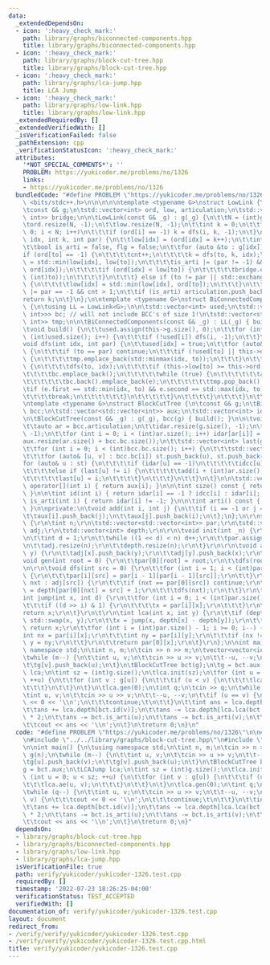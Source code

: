 ```yaml
---
data:
  _extendedDependsOn:
  - icon: ':heavy_check_mark:'
    path: library/graphs/biconnected-components.hpp
    title: library/graphs/biconnected-components.hpp
  - icon: ':heavy_check_mark:'
    path: library/graphs/block-cut-tree.hpp
    title: library/graphs/block-cut-tree.hpp
  - icon: ':heavy_check_mark:'
    path: library/graphs/lca-jump.hpp
    title: LCA Jump
  - icon: ':heavy_check_mark:'
    path: library/graphs/low-link.hpp
    title: library/graphs/low-link.hpp
  _extendedRequiredBy: []
  _extendedVerifiedWith: []
  _isVerificationFailed: false
  _pathExtension: cpp
  _verificationStatusIcon: ':heavy_check_mark:'
  attributes:
    '*NOT_SPECIAL_COMMENTS*': ''
    PROBLEM: https://yukicoder.me/problems/no/1326
    links:
    - https://yukicoder.me/problems/no/1326
  bundledCode: "#define PROBLEM \"https://yukicoder.me/problems/no/1326\"\n\n#include\
    \ <bits/stdc++.h>\n\n\n\n\ntemplate <typename G>\nstruct LowLink {\n\tint N;\n\
    \tconst G& g;\n\tstd::vector<int> ord, low, articulation;\n\tstd::vector<std::pair<int,\
    \ int>> bridge;\n\n\tLowLink(const G& _g) : g(_g) {\n\t\tN = (int)g.size();\n\t\
    \tord.resize(N, -1);\n\t\tlow.resize(N, -1);\n\t\tint k = 0;\n\t\tfor (int i =\
    \ 0; i < N; i++)\n\t\t\tif (ord[i] == -1) k = dfs(i, k, -1);\n\t}\n\n\tint dfs(int\
    \ idx, int k, int par) {\n\t\tlow[idx] = (ord[idx] = k++);\n\t\tint cnt = 0;\n\
    \t\tbool is_arti = false, flg = false;\n\t\tfor (auto &to : g[idx]) {\n\t\t\t\
    if (ord[to] == -1) {\n\t\t\t\tcnt++;\n\t\t\t\tk = dfs(to, k, idx);\n\t\t\t\tlow[idx]\
    \ = std::min(low[idx], low[to]);\n\t\t\t\tis_arti |= (par != -1) && (low[to] >=\
    \ ord[idx]);\n\t\t\t\tif (ord[idx] < low[to]) {\n\t\t\t\t\tbridge.emplace_back(std::minmax(idx,\
    \ (int)to));\n\t\t\t\t}\n\t\t\t} else if (to != par || std::exchange(flg, true))\
    \ {\n\t\t\t\tlow[idx] = std::min(low[idx], ord[to]);\n\t\t\t}\n\t\t}\n\t\tis_arti\
    \ |= par == -1 && cnt > 1;\n\t\tif (is_arti) articulation.push_back(idx);\n\t\t\
    return k;\n\t}\n};\n\ntemplate <typename G>\nstruct BiConnectedComponents : LowLink<G>\
    \ {\n\tusing LL = LowLink<G>;\n\n\tstd::vector<int> used;\n\tstd::vector<std::vector<std::pair<int,\
    \ int>>> bc; // will not include BCC's of size 1!\n\tstd::vector<std::pair<int,\
    \ int>> tmp;\n\n\tBiConnectedComponents(const G& _g) : LL(_g) { build(); }\n\n\
    \tvoid build() {\n\t\tused.assign(this->g.size(), 0);\n\t\tfor (int i = 0; i <\
    \ (int)used.size(); i++) {\n\t\t\tif (!used[i]) dfs(i, -1);\n\t\t}\n\t}\n\n\t\
    void dfs(int idx, int par) {\n\t\tused[idx] = true;\n\t\tfor (auto& to : this->g[idx])\
    \ {\n\t\t\tif (to == par) continue;\n\t\t\tif (!used[to] || this->ord[to] < this->ord[idx])\
    \ {\n\t\t\t\ttmp.emplace_back(std::minmax(idx, to));\n\t\t\t}\n\t\t\tif (!used[to])\
    \ {\n\t\t\t\tdfs(to, idx);\n\t\t\t\tif (this->low[to] >= this->ord[idx]) {\n\t\
    \t\t\t\tbc.emplace_back();\n\t\t\t\t\twhile (true) {\n\t\t\t\t\t\tauto e = tmp.back();\n\
    \t\t\t\t\t\tbc.back().emplace_back(e);\n\t\t\t\t\t\ttmp.pop_back();\n\t\t\t\t\t\
    \tif (e.first == std::min(idx, to) && e.second == std::max(idx, to)) {\n\t\t\t\
    \t\t\t\tbreak;\n\t\t\t\t\t\t}\n\t\t\t\t\t}\n\t\t\t\t}\n\t\t\t}\n\t\t}\n\t}\n};\n\
    \ntemplate <typename G>\nstruct BlockCutTree {\n\tconst G& g;\n\tBiConnectedComponents<G>\
    \ bcc;\n\tstd::vector<std::vector<int>> aux;\n\tstd::vector<int> idar, idcc;\n\
    \n\tBlockCutTree(const G& _g) : g(_g), bcc(g) { build(); }\n\n\tvoid build() {\n\
    \t\tauto ar = bcc.articulation;\n\t\tidar.resize(g.size(), -1);\n\t\tidcc.resize(g.size(),\
    \ -1);\n\t\tfor (int i = 0; i < (int)ar.size(); i++) idar[ar[i]] = i;\n\n\t\t\
    aux.resize(ar.size() + bcc.bc.size());\n\t\tstd::vector<int> last(g.size(), -1);\n\
    \t\tfor (int i = 0; i < (int)bcc.bc.size(); i++) {\n\t\t\tstd::vector<int> st;\n\
    \t\t\tfor (auto& [u, v] : bcc.bc[i]) st.push_back(u), st.push_back(v);\n\t\t\t\
    for (auto& u : st) {\n\t\t\t\tif (idar[u] == -1)\n\t\t\t\t\tidcc[u] = i + (int)ar.size();\n\
    \t\t\t\telse if (last[u] != i) {\n\t\t\t\t\tadd(i + (int)ar.size(), idar[u]);\n\
    \t\t\t\t\tlast[u] = i;\n\t\t\t\t}\n\t\t\t}\n\t\t}\n\t}\n\n\tstd::vector<int>&\
    \ operator[](int i) { return aux[i]; }\n\n\tint size() const { return (int)aux.size();\
    \ }\n\n\tint id(int i) { return idar[i] == -1 ? idcc[i] : idar[i]; }\n\n\tbool\
    \ is_arti(int i) { return idar[i] != -1; }\n\n\tint arti() const { return bcc.articulation.size();\
    \ }\n\nprivate:\n\tvoid add(int i, int j) {\n\t\tif (i == -1 or j == -1) return;\n\
    \t\taux[i].push_back(j);\n\t\taux[j].push_back(i);\n\t};\n};\n\r\nstruct LCAJump\
    \ {\r\n\tint n;\r\n\tstd::vector<std::vector<int>> par;\r\n\tstd::vector<std::vector<int>>\
    \ adj;\r\n\tstd::vector<int> depth;\r\n\r\n\tvoid init(int _n) {\r\n\t\tn = _n;\r\
    \n\t\tint d = 1;\r\n\t\twhile ((1 << d) < n) d++;\r\n\t\tpar.assign(d, std::vector<int>(n));\r\
    \n\t\tadj.resize(n);\r\n\t\tdepth.resize(n);\r\n\t}\r\n\r\n\tvoid ae(int x, int\
    \ y) {\r\n\t\tadj[x].push_back(y);\r\n\t\tadj[y].push_back(x);\r\n\t}\r\n\r\n\t\
    void gen(int root = 0) {\r\n\t\tpar[0][root] = root;\r\n\t\tdfs(root);\r\n\t}\r\
    \n\r\n\tvoid dfs(int src = 0) {\r\n\t\tfor (int i = 1; i < (int)par.size(); i++)\
    \ {\r\n\t\t\tpar[i][src] = par[i - 1][par[i - 1][src]];\r\n\t\t}\r\n\t\tfor (int\
    \ nxt : adj[src]) {\r\n\t\t\tif (nxt == par[0][src]) continue;\r\n\t\t\tdepth[nxt]\
    \ = depth[par[0][nxt] = src] + 1;\r\n\t\t\tdfs(nxt);\r\n\t\t}\r\n\t}\r\n\r\n\t\
    int jump(int x, int d) {\r\n\t\tfor (int i = 0; i < (int)par.size(); i++) {\r\n\
    \t\t\tif ((d >> i) & 1) {\r\n\t\t\t\tx = par[i][x];\r\n\t\t\t}\r\n\t\t}\r\n\t\t\
    return x;\r\n\t}\r\n\t\r\n\tint lca(int x, int y) {\r\n\t\tif (depth[x] < depth[y])\
    \ std::swap(x, y);\r\n\t\tx = jump(x, depth[x] - depth[y]);\r\n\t\tif (x == y)\
    \ return x;\r\n\t\tfor (int i = (int)par.size() - 1; i >= 0; i--) {\r\n\t\t\t\
    int nx = par[i][x];\r\n\t\t\tint ny = par[i][y];\r\n\t\t\tif (nx != ny) x = nx,\
    \ y = ny;\r\n\t\t}\r\n\t\treturn par[0][x];\r\n\t}\r\n};\n\nint main() {\n\tusing\
    \ namespace std;\n\tint n, m;\n\tcin >> n >> m;\n\tvector<vector<int>> g(n);\n\
    \twhile (m--) {\n\t\tint u, v;\n\t\tcin >> u >> v;\n\t\t--u, --v;\n\t\tg[u].push_back(v);\n\
    \t\tg[v].push_back(u);\n\t}\n\tBlockCutTree bct(g);\n\tg = bct.aux;\n\tLCAJump\
    \ lca;\n\tint sz = (int)g.size();\n\tlca.init(sz);\n\tfor (int u = 0; u < sz;\
    \ ++u) {\n\t\tfor (int v : g[u]) {\n\t\t\tif (u < v) {\n\t\t\t\tlca.ae(u, v);\n\
    \t\t\t}\n\t\t}\n\t}\n\tlca.gen(0);\n\tint q;\n\tcin >> q;\n\twhile (q--) {\n\t\
    \tint u, v;\n\t\tcin >> u >> v;\n\t\t--u, --v;\n\t\tif (u == v) {\n\t\t\tcout\
    \ << 0 << '\\n';\n\t\t\tcontinue;\t\n\t\t}\n\t\tint ans = lca.depth[bct.id(u)];\n\
    \t\tans += lca.depth[bct.id(v)];\n\t\tans -= lca.depth[lca.lca(bct.id(u), bct.id(v))]\
    \ * 2;\n\t\tans -= bct.is_arti(u);\n\t\tans -= bct.is_arti(v);\n\t\tans /= 2;\n\
    \t\tcout << ans << '\\n';\n\t}\n\treturn 0;\n}\n"
  code: "#define PROBLEM \"https://yukicoder.me/problems/no/1326\"\n\n#include <bits/stdc++.h>\n\
    \n#include \"../../library/graphs/block-cut-tree.hpp\"\n#include \"../../library/graphs/lca-jump.hpp\"\
    \n\nint main() {\n\tusing namespace std;\n\tint n, m;\n\tcin >> n >> m;\n\tvector<vector<int>>\
    \ g(n);\n\twhile (m--) {\n\t\tint u, v;\n\t\tcin >> u >> v;\n\t\t--u, --v;\n\t\
    \tg[u].push_back(v);\n\t\tg[v].push_back(u);\n\t}\n\tBlockCutTree bct(g);\n\t\
    g = bct.aux;\n\tLCAJump lca;\n\tint sz = (int)g.size();\n\tlca.init(sz);\n\tfor\
    \ (int u = 0; u < sz; ++u) {\n\t\tfor (int v : g[u]) {\n\t\t\tif (u < v) {\n\t\
    \t\t\tlca.ae(u, v);\n\t\t\t}\n\t\t}\n\t}\n\tlca.gen(0);\n\tint q;\n\tcin >> q;\n\
    \twhile (q--) {\n\t\tint u, v;\n\t\tcin >> u >> v;\n\t\t--u, --v;\n\t\tif (u ==\
    \ v) {\n\t\t\tcout << 0 << '\\n';\n\t\t\tcontinue;\t\n\t\t}\n\t\tint ans = lca.depth[bct.id(u)];\n\
    \t\tans += lca.depth[bct.id(v)];\n\t\tans -= lca.depth[lca.lca(bct.id(u), bct.id(v))]\
    \ * 2;\n\t\tans -= bct.is_arti(u);\n\t\tans -= bct.is_arti(v);\n\t\tans /= 2;\n\
    \t\tcout << ans << '\\n';\n\t}\n\treturn 0;\n}"
  dependsOn:
  - library/graphs/block-cut-tree.hpp
  - library/graphs/biconnected-components.hpp
  - library/graphs/low-link.hpp
  - library/graphs/lca-jump.hpp
  isVerificationFile: true
  path: verify/yukicoder/yukicoder-1326.test.cpp
  requiredBy: []
  timestamp: '2022-07-23 18:26:25-04:00'
  verificationStatus: TEST_ACCEPTED
  verifiedWith: []
documentation_of: verify/yukicoder/yukicoder-1326.test.cpp
layout: document
redirect_from:
- /verify/verify/yukicoder/yukicoder-1326.test.cpp
- /verify/verify/yukicoder/yukicoder-1326.test.cpp.html
title: verify/yukicoder/yukicoder-1326.test.cpp
---
```

